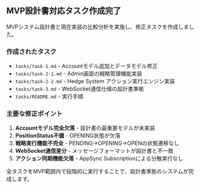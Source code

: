 ## MVP設計書対応タスク作成完了

MVPシステム設計書と現在実装の比較分析を実施し、修正タスクを作成しました。

### 作成されたタスク
- `tasks/task-1.md` - Accountモデル追加とデータモデル修正
- `tasks/task-2-1.md` - Admin画面の戦略管理機能実装 
- `tasks/task-2-2.md` - Hedge System アクション実行エンジン実装
- `tasks/task-3.md` - WebSocket通信仕様の設計書準拠
- `tasks/README.md` - 実行手順

### 主要な修正ポイント
1. **Accountモデル完全欠落** - 設計書の最重要モデルが未実装
2. **PositionStatus不備** - OPENING状態が欠落
3. **戦略実行機能不完全** - PENDING→OPENING→OPENの状態遷移なし
4. **WebSocket通信差分** - メッセージフォーマットが設計書と不一致
5. **アクション同期機能欠落** - AppSync Subscriptionによる分散実行なし

全タスクをMVP範囲内で段階的に実行することで、設計書準拠のシステムが完成します。